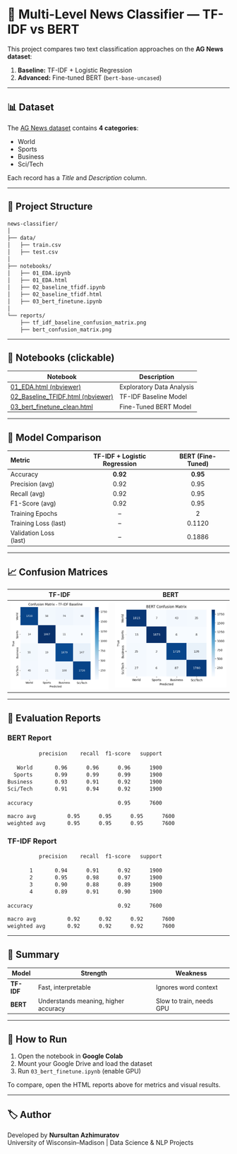 # 📰 Multi-Level News Classifier — TF-IDF vs BERT

This project compares two text classification approaches on the **AG News dataset**:
1. **Baseline:** TF-IDF + Logistic Regression  
2. **Advanced:** Fine-tuned BERT (`bert-base-uncased`)  

---

## 📊 Dataset
The [AG News dataset](https://www.kaggle.com/datasets/amananandrai/ag-news-classification-dataset) contains **4 categories**:
- World  
- Sports  
- Business  
- Sci/Tech  

Each record has a *Title* and *Description* column.

---

## 📁 Project Structure

```
news-classifier/
│
├── data/
│   ├── train.csv
│   ├── test.csv
│
├── notebooks/
│   ├── 01_EDA.ipynb
│   ├── 01_EDA.html
│   ├── 02_baseline_tfidf.ipynb
│   ├── 02_baseline_tfidf.html
│   ├── 03_bert_finetune.ipynb
│
└── reports/
    ├── tf_idf_baseline_confusion_matrix.png
    ├── bert_confusion_matrix.png
```

---


## 📘 Notebooks (clickable)

| Notebook | Description |
|-----------|--------------|
| [01_EDA.html (nbviewer)](https://nbviewer.org/github/drnursultan/news-classifier-tfidf-bert/blob/main/notebooks/01_EDA.html) | Exploratory Data Analysis |
| [02_Baseline_TFIDF.html (nbviewer)](https://nbviewer.org/github/drnursultan/news-classifier-tfidf-bert/blob/main/notebooks/02_baseline_tfidf.html) | TF-IDF Baseline Model |
| [03_bert_finetune_clean.html](notebooks/03_bert_finetune_clean.html) | Fine-Tuned BERT Model |

---

## 🧠 Model Comparison

| Metric | TF-IDF + Logistic Regression | BERT (Fine-Tuned) |
|:-------|:-----------------------------:|:-----------------:|
| Accuracy | **0.92** | **0.95** |
| Precision (avg) | 0.92 | 0.95 |
| Recall (avg) | 0.92 | 0.95 |
| F1-Score (avg) | 0.92 | 0.95 |
| Training Epochs | – | 2 |
| Training Loss (last) | – | 0.1120 |
| Validation Loss (last) | – | 0.1886 |

---

## 📈 Confusion Matrices

| TF-IDF | BERT |
|:------:|:----:|
| <img src="reports/tf_idf_baseline_confusion_matrix.png" width="400"/> | <img src="reports/bert_confusion_matrix.png" width="450"/> |

---

## 🧩 Evaluation Reports

### BERT Report
```
          precision    recall  f1-score   support

   World       0.96      0.96      0.96      1900
  Sports       0.99      0.99      0.99      1900
Business       0.93      0.91      0.92      1900
Sci/Tech       0.91      0.94      0.92      1900

accuracy                           0.95      7600
```

```
macro avg          0.95      0.95      0.95      7600
weighted avg       0.95      0.95      0.95      7600
```
### TF-IDF Report

```
          precision    recall  f1-score   support

       1       0.94      0.91      0.92      1900
       2       0.95      0.98      0.97      1900
       3       0.90      0.88      0.89      1900
       4       0.89      0.91      0.90      1900

accuracy                           0.92      7600
```

```
macro avg          0.92      0.92      0.92      7600
weighted avg       0.92      0.92      0.92      7600
````
---

## 🧠 Summary

| Model | Strength | Weakness |
|--------|-----------|-----------|
| **TF-IDF** | Fast, interpretable | Ignores word context |
| **BERT** | Understands meaning, higher accuracy | Slow to train, needs GPU |

---

## 🚀 How to Run

1. Open the notebook in **Google Colab**  
2. Mount your Google Drive and load the dataset  
3. Run `03_bert_finetune.ipynb` (enable GPU)  

To compare, open the HTML reports above for metrics and visual results.

---

## 🏷️ Author
Developed by **Nursultan Azhimuratov**  
University of Wisconsin–Madison | Data Science & NLP Projects
